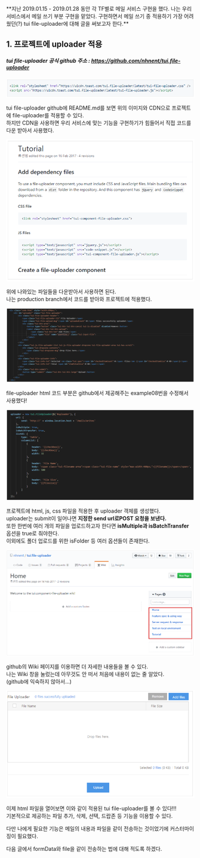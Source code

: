 <br>
**지난 2019.01.15 - 2019.01.28 동안 각 TF별로 메일 서비스 구현을 했다.  
나는 우리 서비스에서 메일 쓰기 부분 구현을 맡았다.  
구현하면서 메일 쓰기 중 적용하기 가장 어려웠던(?) tui file-uploader에 대해 글을 써보고자 한다.**

## 1. 프로젝트에 uploader 적용

##### **tui file-uploader 공식 github 주소 : https://github.com/nhnent/tui.file-uploader**

![2019.02.01-1](https://github.com/SeonheeKim/SeonheeKim.github.io/blob/master/content/images/2019.02.01-1.PNG?raw=true)

tui file-uploader github에 README.md를 보면 위의 이미지와 CDN으로 프로젝트에 file-uploader를 적용할 수 있다.  
하지만 CDN을 사용하면 우리 서비스에 맞는 기능을 구현하기가 힘들어서 직접 코드를 다운 받아서 사용했다.

![2019.02.01-2](https://github.com/SeonheeKim/SeonheeKim.github.io/blob/master/content/images/2019.02.01-2.PNG?raw=true)

위에 나와있는 파일들을 다운받아서 사용하면 된다.  
나는 production branch에서 코드를 받아와 프로젝트에 적용했다.

![2019.02.01-3](https://github.com/SeonheeKim/SeonheeKim.github.io/blob/master/content/images/2019.02.01-3.PNG?raw=true)

file-uploader html 코드 부분은 github에서 제공해주는 example08번을 수정해서 사용했다!

![2019.02.01-4](https://github.com/SeonheeKim/SeonheeKim.github.io/blob/master/content/images/2019.02.01-4.PNG?raw=true)

프로젝트에 html, js, css 파일을 적용한 후 uploader 객체를 생성했다.  
uploader는 submit이 일어나면 **지정한 send url로POST 요청을 보낸다.**  
또한 한번에 여러 개의 파일을 업로드하고자 한다면 **isMultiple과 isBatchTransfer** 옵션을 true로 줘야한다.  
이외에도 폴더 업로드를 위한 isFolder 등 여러 옵션들이 존재한다.

![2019.02.01-5](https://github.com/SeonheeKim/SeonheeKim.github.io/blob/master/content/images/2019.02.01-5.PNG?raw=true)

github의 Wiki 페이지를 이용하면 더 자세한 내용들을 볼 수 있다.  
나는 Wiki 창을 눌렀는데 아무것도 안 떠서 처음에 내용이 없는 줄 알았다.  
(github에 익숙하지 않아서...)

![2019.02.01-6](https://github.com/SeonheeKim/SeonheeKim.github.io/blob/master/content/images/2019.02.01-6.PNG?raw=true)

이제 html 파일을 열어보면 이와 같이 적용된 tui file-uploader를 볼 수 있다!!!  
기본적으로 제공하는 파일 추가, 삭제, 선택, 드랍존 등 기능을 이용할 수 있다.

다만 나에게 필요한 기능은 메일의 내용과 파일을 같이 전송하는 것이었기에 커스터마이징이 필요했다.

다음 글에서 formData와 file을 같이 전송하는 법에 대해 적도록 하겠다.
<br>

